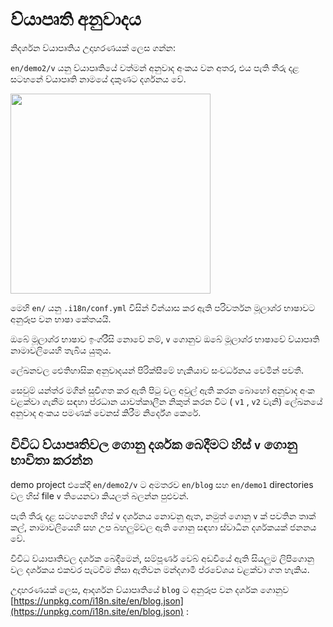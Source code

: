 # ව්යාපෘති අනුවාදය

නිදර්ශන ව්යාපෘතිය උදාහරණයක් ලෙස ගන්න:

`en/demo2/v` යනු ව්යාපෘතියේ වත්මන් අනුවාද අංකය වන අතර, එය පැති තීරු දළ සටහනේ ව්යාපෘති නාමයේ දකුණට දර්ශනය වේ.

<img src="https://p.3ti.site/1721290486.avif" width="320px">

මෙහි `en/` යනු `.i18n/conf.yml` විසින් වින්යාස කර ඇති පරිවර්තන මූලාශ්ර භාෂාවට අනුරූප වන භාෂා කේතයයි.

ඔබේ මූලාශ්ර භාෂාව ඉංග්රීසි නොවේ නම්, `v` ගොනුව ඔබේ මූලාශ්ර භාෂාවේ ව්යාපෘති නාමාවලියෙහි තැබිය යුතුය.

ලේඛනවල ඓතිහාසික අනුවාදයන් පිරික්සීමේ හැකියාව සංවර්ධනය වෙමින් පවතී.

සෙවුම් යන්ත්ර මගින් සුචිගත කර ඇති පිටු වල අවුල් ඇති කරන බොහෝ අනුවාද අංක වළක්වා ගැනීම සඳහා ප්රධාන යාවත්කාලීන නිකුත් කරන විට ( `v1` , `v2` වැනි) ලේඛනයේ අනුවාද අංකය පමණක් වෙනස් කිරීම නිර්දේශ කෙරේ.

## විවිධ ව්යාපෘතිවල ගොනු දර්ශක බෙදීමට හිස් `v` ගොනු භාවිතා කරන්න

demo project එකේදී `en/demo2/v` ට අමතරව `en/blog` සහ `en/demo1` directories වල හිස් file `v` තියෙනවා කියලත් බලන්න පුළුවන්.

පැති තීරු දළ සටහනෙහි හිස් `v` දර්ශනය නොවනු ඇත, නමුත් ගොනු `v` ක් පවතින තාක් කල්, නාමාවලියෙහි සහ උප බහලුම්වල ඇති ගොනු සඳහා ස්වාධීන දර්ශකයක් ජනනය වේ.

විවිධ ව්යාපෘතිවල දර්ශක බෙදීමෙන්, සම්පූර්ණ වෙබ් අඩවියේ ඇති සියලුම ලිපිගොනු වල දර්ශකය එකවර පැටවීම නිසා ඇතිවන මන්දගාමී ප්රවේශය වළක්වා ගත හැකිය.

උදාහරණයක් ලෙස, ආදර්ශන ව්යාපෘතියේ `blog` ට අනුරූප වන දර්ශක ගොනුව [https://unpkg.com/i18n.site/en/blog.json](https://unpkg.com/i18n.site/en/blog.json) :
